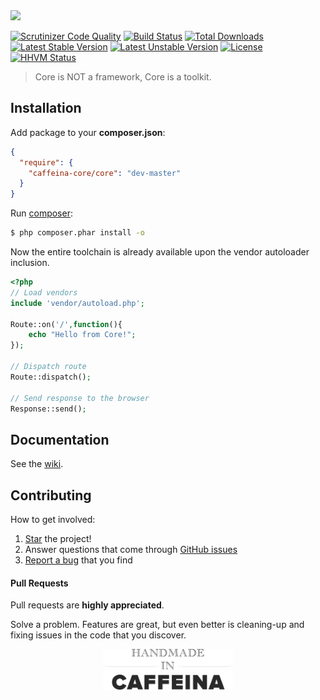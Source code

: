 <img src="https://github.com/caffeina-core/core/blob/master/core-logo.png?raw=true" height="200">


[![Scrutinizer Code Quality](https://scrutinizer-ci.com/g/caffeina-core/core/badges/quality-score.png?b=master)](https://scrutinizer-ci.com/g/caffeina-core/core/?branch=master)
[![Build Status](https://travis-ci.org/caffeina-core/core.svg)](https://travis-ci.org/caffeina-core/core)
[![Total Downloads](https://poser.pugx.org/caffeina-core/core/downloads.svg)](https://packagist.org/packages/caffeina-core/core)
[![Latest Stable Version](https://poser.pugx.org/caffeina-core/core/v/stable.svg)](https://packagist.org/packages/caffeina-core/core)
[![Latest Unstable Version](https://poser.pugx.org/caffeina-core/core/v/unstable.svg)](https://packagist.org/packages/caffeina-core/core)
[![License](https://poser.pugx.org/caffeina-core/core/license.svg)](https://packagist.org/packages/caffeina-core/core)
[![HHVM Status](http://hhvm.h4cc.de/badge/caffeina-core/core.svg)](http://hhvm.h4cc.de/package/caffeina-core/core)

> Core is NOT a framework, Core is a toolkit.


## Installation


Add package to your **composer.json**:

```json
{
  "require": {
    "caffeina-core/core": "dev-master"
  }
}
```

Run [composer](https://getcomposer.org/download/):

```bash
$ php composer.phar install -o
```

Now the entire toolchain is already available upon the vendor autoloader inclusion.

```php
<?php
// Load vendors
include 'vendor/autoload.php';

Route::on('/',function(){
	echo "Hello from Core!";
});

// Dispatch route
Route::dispatch();

// Send response to the browser
Response::send();
```


## Documentation

See the [wiki](https://github.com/caffeina-core/core/wiki).


## Contributing

How to get involved:

1. [Star](https://github.com/caffeina-core/core/stargazers) the project!
2. Answer questions that come through [GitHub issues](https://github.com/caffeina-core/core/issues?state=open)
3. [Report a bug](https://github.com/caffeina-core/core/issues/new) that you find


#### Pull Requests

Pull requests are **highly appreciated**.

Solve a problem. Features are great, but even better is cleaning-up and fixing issues in the code that you discover.


<p align="center"><a href="http://caffeina.co" target="_blank" title="Caffeina - Ideas Never Sleep"><img src="https://github.com/CaffeinaLab/BrandResources/blob/master/caffeina-handmade.png?raw=true" align="center" height="65"></a></p>
